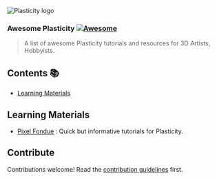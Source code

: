 ![Plasticity logo](https://www.plasticity.xyz/_next/image?url=%2F_next%2Fstatic%2Fmedia%2Ficon_256x256.09a58ec3.png&w=256&q=75)
### **Awesome Plasticity** [![Awesome](https://awesome.re/badge.svg)](https://awesome.re)

>  A list of awesome Plasticity tutorials and resources for 3D Artists, Hobbyists. 


## Contents 📚

- [Learning Materials](#learning-materials)


## Learning Materials

- [Pixel Fondue](https://www.youtube.com/watch?v=c6om0JEZeik&list=PLv8HciXoFYX-VGc-zqYQNLaWl8PuwIelI) : Quick but informative tutorials for Plasticity.


## Contribute

Contributions welcome! Read the [contribution guidelines](contributing.md) first.
